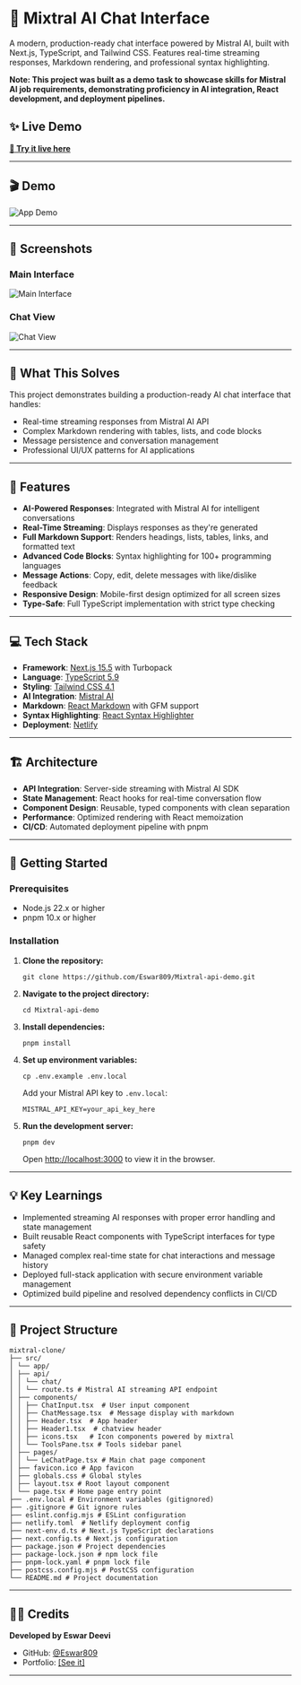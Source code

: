 
# 🤖 Mixtral AI Chat Interface

A modern, production-ready chat interface powered by Mistral AI, built with Next.js, TypeScript, and Tailwind CSS. Features real-time streaming responses, Markdown rendering, and professional syntax highlighting.

**Note: This project was built as a demo task to showcase skills for Mistral AI job requirements, demonstrating proficiency in AI integration, React development, and deployment pipelines.**

## ✨ Live Demo

**[🚀 Try it live here](https://mixtral-api-testing-demo.netlify.app/)**

---

## 🎬 Demo

![App Demo](https://raw.githubusercontent.com/Eswar809/portifolioo/refs/heads/main/mixtral.gif?token=GHSAT0AAAAAADJP6VZOJDQCGRSAVFWWEXB22HA2SNQ)

---

## 📸 Screenshots

### Main Interface
![Main Interface](https://res.cloudinary.com/dx2knxa0f/image/upload/v1759556698/Screenshot_2025-10-04_111014_n7xyb0.png)

### Chat View
![Chat View](https://res.cloudinary.com/dx2knxa0f/image/upload/v1759557436/304d23a4-164a-4bbe-936f-a6d96d6ed16f.png)

---

## 🎯 What This Solves

This project demonstrates building a production-ready AI chat interface that handles:
- Real-time streaming responses from Mistral AI API
- Complex Markdown rendering with tables, lists, and code blocks
- Message persistence and conversation management
- Professional UI/UX patterns for AI applications

---

## 🌟 Features

* **AI-Powered Responses**: Integrated with Mistral AI for intelligent conversations
* **Real-Time Streaming**: Displays responses as they're generated
* **Full Markdown Support**: Renders headings, lists, tables, links, and formatted text
* **Advanced Code Blocks**: Syntax highlighting for 100+ programming languages
* **Message Actions**: Copy, edit, delete messages with like/dislike feedback
* **Responsive Design**: Mobile-first design optimized for all screen sizes
* **Type-Safe**: Full TypeScript implementation with strict type checking

---

## 💻 Tech Stack

* **Framework**: [Next.js 15.5](https://nextjs.org/) with Turbopack
* **Language**: [TypeScript 5.9](https://www.typescriptlang.org/)
* **Styling**: [Tailwind CSS 4.1](https://tailwindcss.com/)
* **AI Integration**: [Mistral AI](https://mistral.ai/)
* **Markdown**: [React Markdown](https://github.com/remarkjs/react-markdown) with GFM support
* **Syntax Highlighting**: [React Syntax Highlighter](https://github.com/react-syntax-highlighter/react-syntax-highlighter)
* **Deployment**: [Netlify](https://www.netlify.com/)

---

## 🏗️ Architecture

- **API Integration**: Server-side streaming with Mistral AI SDK
- **State Management**: React hooks for real-time conversation flow
- **Component Design**: Reusable, typed components with clean separation
- **Performance**: Optimized rendering with React memoization
- **CI/CD**: Automated deployment pipeline with pnpm

---

## 🚀 Getting Started

### Prerequisites

* Node.js 22.x or higher
* pnpm 10.x or higher

### Installation

1. **Clone the repository:**
   ```
   git clone https://github.com/Eswar809/Mixtral-api-demo.git
   ```

2. **Navigate to the project directory:**
   ```
   cd Mixtral-api-demo
   ```

3. **Install dependencies:**
   ```
   pnpm install
   ```

4. **Set up environment variables:**
   ```
   cp .env.example .env.local
   ```
   Add your Mistral API key to `.env.local`:
   ```
   MISTRAL_API_KEY=your_api_key_here
   ```

5. **Run the development server:**
   ```
   pnpm dev
   ```
   Open [http://localhost:3000](http://localhost:3000) to view it in the browser.

---

## 💡 Key Learnings

- Implemented streaming AI responses with proper error handling and state management
- Built reusable React components with TypeScript interfaces for type safety
- Managed complex real-time state for chat interactions and message history
- Deployed full-stack application with secure environment variable management
- Optimized build pipeline and resolved dependency conflicts in CI/CD

---

## 📁 Project Structure

```
mixtral-clone/
├── src/
│ └── app/
│ ├── api/
│ │ └── chat/
│ │ └── route.ts # Mistral AI streaming API endpoint
│ ├── components/
│ │ ├── ChatInput.tsx  # User input component
│ │ ├── ChatMessage.tsx  # Message display with markdown
│ │ ├── Header.tsx  # App header
│ │ ├── Header1.tsx  # chatview header
│ │ ├── icons.tsx   # Icon components powered by mixtral
│ │ └── ToolsPane.tsx # Tools sidebar panel
│ ├── pages/
│ │ └── LeChatPage.tsx # Main chat page component
│ ├── favicon.ico # App favicon
│ ├── globals.css # Global styles
│ ├── layout.tsx # Root layout component
│ └── page.tsx # Home page entry point
├── .env.local # Environment variables (gitignored)
├── .gitignore # Git ignore rules
├── eslint.config.mjs # ESLint configuration
├── netlify.toml  # Netlify deployment config
├── next-env.d.ts # Next.js TypeScript declarations
├── next.config.ts # Next.js configuration
├── package.json # Project dependencies
├── package-lock.json # npm lock file
├── pnpm-lock.yaml # pnpm lock file
├── postcss.config.mjs # PostCSS configuration
└── README.md # Project documentation
```

---

## 👨‍💻 Credits

**Developed by Eswar Deevi**

- GitHub: [@Eswar809](https://github.com/Eswar809)
- Portfolio: [\[See it\]](https://eswardev.netlify.app/)


---
